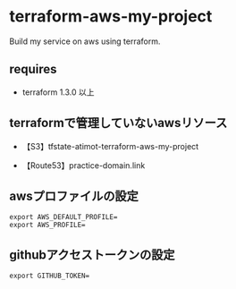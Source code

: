 # terraform-aws-my-project
Build my service on aws using terraform.

## requires
* terraform 1.3.0 以上

## terraformで管理していないawsリソース
* 【S3】tfstate-atimot-terraform-aws-my-project<br>

* 【Route53】practice-domain.link<br>

## awsプロファイルの設定
```
export AWS_DEFAULT_PROFILE=
export AWS_PROFILE=
```
## githubアクセストークンの設定
```
export GITHUB_TOKEN=
```